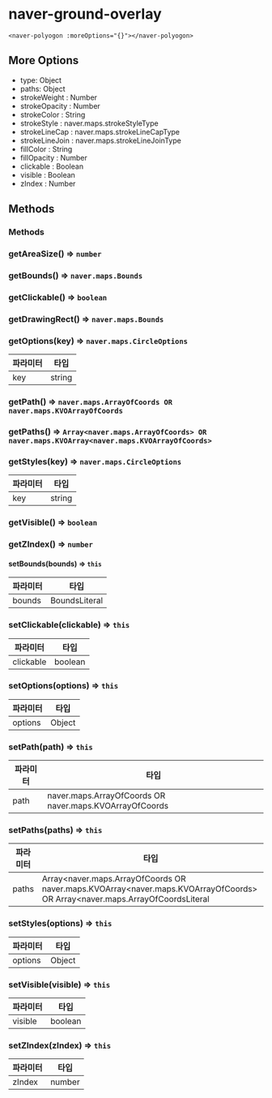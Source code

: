 # naver-ground-overlay
```vue
<naver-polyogon :moreOptions="{}"></naver-polyogon>
```
## More Options
* type: Object
* paths: Object
* strokeWeight : Number
* strokeOpacity : Number
* strokeColor : String
* strokeStyle : naver.maps.strokeStyleType
* strokeLineCap : naver.maps.strokeLineCapType
* strokeLineJoin : naver.maps.strokeLineJoinType
* fillColor : String
* fillOpacity : Number
* clickable : Boolean
* visible : Boolean
* zIndex : Number
## Methods

### Methods
### getAreaSize() ⇒ <code>number</code>
### getBounds() ⇒ <code>naver.maps.Bounds</code>
### getClickable() ⇒ <code>boolean</code>
### getDrawingRect() ⇒ <code>naver.maps.Bounds</code>
### getOptions(key) ⇒ <code>naver.maps.CircleOptions</code>
| 파라미터 | 타입 |
| --- | --- |
| key | string |  
### getPath() ⇒ <code>naver.maps.ArrayOfCoords OR naver.maps.KVOArrayOfCoords</code>
### getPaths() ⇒ <code>Array<naver.maps.ArrayOfCoords> OR naver.maps.KVOArray<naver.maps.KVOArrayOfCoords></code>
### getStyles(key) ⇒ <code>naver.maps.CircleOptions</code>
| 파라미터 | 타입 |
| --- | --- |
| key | string | 
### getVisible() ⇒ <code>boolean</code>
### getZIndex() ⇒ <code>number</code>
#### setBounds(bounds)  => <code>this</code>

| 파라미터 | 타입 |
| --- | --- |
| bounds | BoundsLiteral |
### setClickable(clickable) ⇒ <code>this</code>

| 파라미터 | 타입 |
| --- | --- |
| clickable | boolean |
### setOptions(options) ⇒ <code>this</code>

| 파라미터 | 타입 |
| --- | --- |
| options | Object |
### setPath(path) ⇒ <code>this</code>

| 파라미터 | 타입 |
| --- | --- |
| path | naver.maps.ArrayOfCoords OR naver.maps.KVOArrayOfCoords |
### setPaths(paths) ⇒ <code>this</code>

| 파라미터 | 타입 |
| --- | --- |
| paths | Array<naver.maps.ArrayOfCoords OR naver.maps.KVOArray<naver.maps.KVOArrayOfCoords> OR Array<naver.maps.ArrayOfCoordsLiteral |
### setStyles(options) ⇒ <code>this</code>

| 파라미터 | 타입 |
| --- | --- |
| options | Object | 
### setVisible(visible) ⇒ <code>this</code>

| 파라미터 | 타입 |
| --- | --- |
| visible | boolean |
### setZIndex(zIndex) ⇒ <code>this</code>

| 파라미터 | 타입 |
| --- | --- |
| zIndex | number | 

